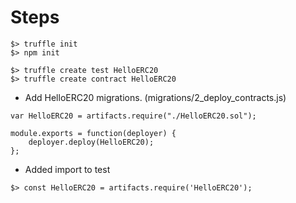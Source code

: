 # Steps



```
$> truffle init
$> npm init
```

```
$> truffle create test HelloERC20
$> truffle create contract HelloERC20
```

* Add HelloERC20 migrations. (migrations/2_deploy_contracts.js)
```
var HelloERC20 = artifacts.require("./HelloERC20.sol");

module.exports = function(deployer) {
    deployer.deploy(HelloERC20);
};
```
* Added import to test
```
$> const HelloERC20 = artifacts.require('HelloERC20');
```
